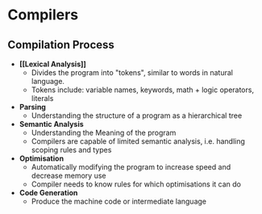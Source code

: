 # Compilers
## Compilation Process
- **[[Lexical Analysis]]**
	- Divides the program into "tokens", similar to words in natural language.
	- Tokens include: variable names, keywords, math + logic operators, literals
- **Parsing**
	- Understanding the structure of a program as a hierarchical tree
- **Semantic Analysis**
	- Understanding the Meaning of the program
	- Compilers are capable of limited semantic analysis, i.e. handling scoping rules and types
- **Optimisation**
	- Automatically modifying the program to increase speed and decrease memory use
	- Compiler needs to know rules for which optimisations it can do
- **Code Generation**
	- Produce the machine code or intermediate language
